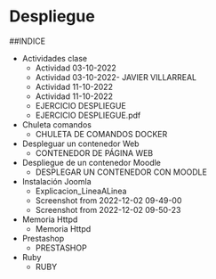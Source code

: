 # Despliegue
##INDICE
* Actividades clase
    * Actividad 03-10-2022
    * Actividad 03-10-2022- JAVIER VILLARREAL
    * Actividad 11-10-2022
    * Actividad 11-10-2022
    * EJERCICIO DESPLIEGUE
    * EJERCICIO DESPLIEGUE.pdf
* Chuleta comandos
    * CHULETA DE COMANDOS DOCKER
* Despleguar un contenedor Web
    * CONTENEDOR DE PÁGINA WEB  
* Despliegue de un contenedor Moodle
    * DESPLEGAR UN CONTENEDOR CON MOODLE
* Instalación Joomla
    * Explicacion_LineaALinea
    * Screenshot from 2022-12-02 09-49-00
    * Screenshot from 2022-12-02 09-50-23
* Memoria Httpd
    * Memoria Httpd
* Prestashop
    * PRESTASHOP 
* Ruby
    * RUBY 
